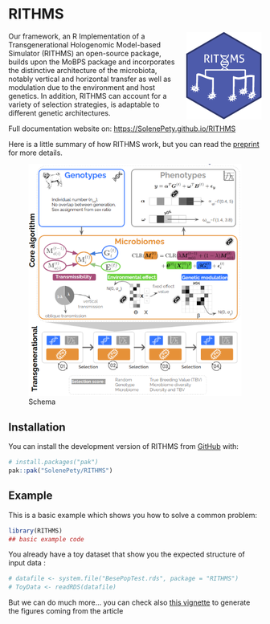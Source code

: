 
<!-- README.md is generated from README.Rmd. Please edit that file -->

# RITHMS

<!-- badges: start -->
<!-- badges: end -->
<!-- Hexsticker -->

<img src="man/figures/hex_rithms.png" alt="Hexsticker" width="150" style="float: right; margin-left: 20px;" />

Our framework, an R Implementation of a Transgenerational Hologenomic
Model-based Simulator (RITHMS) an open-source package, builds upon the
MoBPS package and incorporates the distinctive architecture of the
microbiota, notably vertical and horizontal transfer as well as
modulation due to the environment and host genetics. In addition, RITHMS
can account for a variety of selection strategies, is adaptable to
different genetic architectures.

Full documentation website on: <https://SolenePety.github.io/RITHMS>

Here is a little summary of how RITHMS work, but you can read the
[preprint](https://png.pngtree.com/png-vector/20220616/ourmid/pngtree-work-in-progress-warning-sign-with-yellow-and-black-stripes-painted-png-image_5060340.png)
for more details.

<figure>
<img src="man/figures/core_algorithm.png" alt="Schema" />
<figcaption aria-hidden="true">Schema</figcaption>
</figure>

## Installation

You can install the development version of RITHMS from
[GitHub](https://github.com/) with:

``` r
# install.packages("pak")
pak::pak("SolenePety/RITHMS")
```

## Example

This is a basic example which shows you how to solve a common problem:

``` r
library(RITHMS)
## basic example code
```

You already have a toy dataset that show you the expected structure of
input data :

``` r
# datafile <- system.file("BesePopTest.rds", package = "RITHMS")
# ToyData <- readRDS(datafile)
```

But we can do much more… you can check also [this
vignette](https://png.pngtree.com/png-vector/20220616/ourmid/pngtree-work-in-progress-warning-sign-with-yellow-and-black-stripes-painted-png-image_5060340.png)
to generate the figures coming from the article
